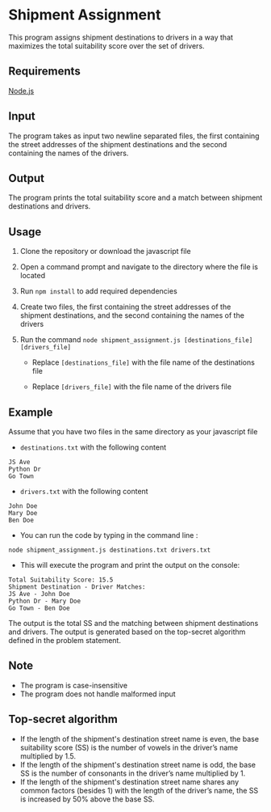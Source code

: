# Shipment Assignment

This program assigns shipment destinations to drivers in a way that maximizes the total suitability score over the set of drivers.

## Requirements

[Node.js](https://nodejs.org/)

## Input

The program takes as input two newline separated files, the first containing the street addresses of the shipment destinations and the second containing the names of the drivers.

## Output

The program prints the total suitability score and a match between shipment destinations and drivers.

## Usage

1. Clone the repository or download the javascript file
2. Open a command prompt and navigate to the directory where the file is located
3. Run `npm install` to add required dependencies
4. Create two files, the first containing the street addresses of the shipment destinations, and the second containing the names of the drivers
5. Run the command `node shipment_assignment.js [destinations_file] [drivers_file]`

    - Replace `[destinations_file]` with the file name of the destinations file

    - Replace `[drivers_file]` with the file name of the drivers file

## Example

Assume that you have two files in the same directory as your javascript file
 - `destinations.txt` with the following content

```
JS Ave
Python Dr
Go Town
```
 - `drivers.txt` with the following content

```
John Doe
Mary Doe
Ben Doe
```
 - You can run the code by typing in the command line :

```
node shipment_assignment.js destinations.txt drivers.txt
```
 - This will execute the program and print the output on the console:

```
Total Suitability Score: 15.5
Shipment Destination - Driver Matches:
JS Ave - John Doe
Python Dr - Mary Doe
Go Town - Ben Doe
```

The output is the total SS and the matching between shipment destinations and drivers. The output is generated based on the top-secret algorithm defined in the problem statement.

## Note
- The program is case-insensitive
- The program does not handle malformed input
    
## Top-secret algorithm
- If the length of the shipment's destination street name is even, the base suitability score (SS) is the number of vowels in the driver’s name multiplied by 1.5.
- If the length of the shipment's destination street name is odd, the base SS is the number of consonants in the driver’s name multiplied by 1.
- If the length of the shipment's destination street name shares any common factors (besides 1) with the length of the driver’s name, the SS is increased by 50% above the base SS.
